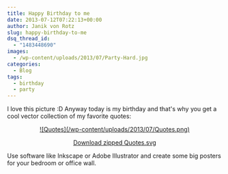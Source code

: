 ```yaml
---
title: Happy Birthday to me
date: 2013-07-12T07:22:13+00:00
author: Janik von Rotz
slug: happy-birthday-to-me
dsq_thread_id:
  - "1483448690"
images:
  - /wp-content/uploads/2013/07/Party-Hard.jpg
categories:
  - Blog
tags:
  - birthday
  - party
---
```

I love this picture :D Anyway today is my birthday and that's why you get a cool vector collection of my favorite quotes:

<p style="text-align: center;"><a href="/wp-content/uploads/2013/07/Quotes.zip">![Quotes](/wp-content/uploads/2013/07/Quotes.png)</a></p>

<p style="text-align: center;"><a class="btn" href="/wp-content/uploads/2013/07/Quotes.zip">Download zipped Quotes.svg</a></p>

<p style="text-align: left;">Use software like Inkscape or Adobe Illustrator and create some big posters for your bedroom or office wall.</p>